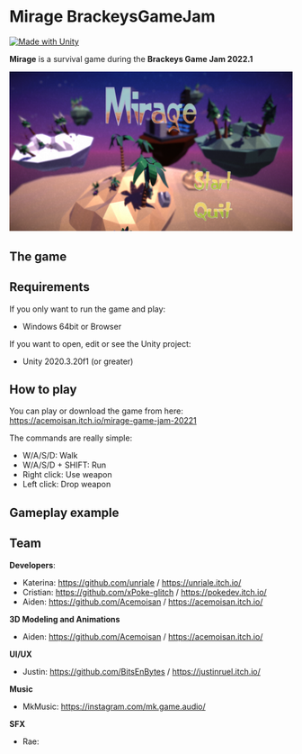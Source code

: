 # Mirage BrackeysGameJam
[![Made with Unity](https://img.shields.io/badge/Made%20with-Unity-57b9d3.svg?style=flat&logo=unity)](https://www.unity.com)

**Mirage** is a survival game during the **Brackeys Game Jam 2022.1**

<img src="https://github.com/xPoke-glitch/MirageGameJam/blob/New-Main/Images/MirageMainMenu.png" width="750">

## The game

## Requirements

If you only want to run the game and play:
* Windows 64bit or Browser

If you want to open, edit or see the Unity project:
* Unity 2020.3.20f1 (or greater)

## How to play

You can play or download the game from here: https://acemoisan.itch.io/mirage-game-jam-20221

The commands are really simple:
* W/A/S/D: Walk
* W/A/S/D + SHIFT: Run
* Right click: Use weapon
* Left click: Drop weapon

## Gameplay example

## Team

**Developers**:
* Katerina: https://github.com/unriale / https://unriale.itch.io/
* Cristian: https://github.com/xPoke-glitch / https://pokedev.itch.io/
* Aiden: https://github.com/Acemoisan / https://acemoisan.itch.io/

**3D Modeling and Animations**
* Aiden: https://github.com/Acemoisan / https://acemoisan.itch.io/

**UI/UX**
* Justin: https://github.com/BitsEnBytes / https://justinruel.itch.io/

**Music**
* MkMusic: https://instagram.com/mk.game.audio/

**SFX**
* Rae:
